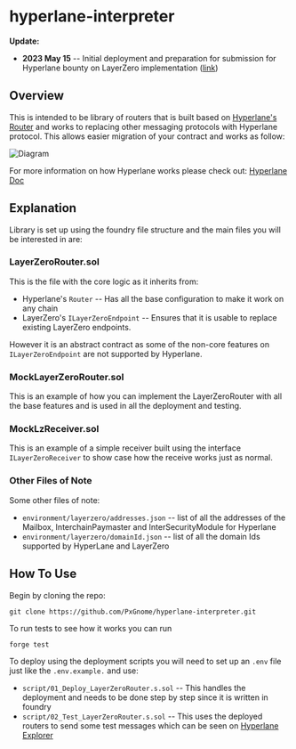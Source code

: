 # hyperlane-interpreter


**Update:**


- **2023 May 15** -- Initial deployment and preparation for submission for Hyperlane bounty on LayerZero implementation ([link](https://github.com/hyperlane-xyz/hyperlane-monorepo/issues/2185))


## Overview ##
This is intended to be library of routers that is built based on [Hyperlane's Router](https://docs.hyperlane.xyz/docs/apis-and-sdks/building-applications/writing-contracts/router) and works to replacing other messaging protocols with Hyperlane protocol. This allows easier migration of your contract and works as follow:

![Diagram](https://i.imgur.com/0PGgdGN.png)

For more information on how Hyperlane works please check out: [Hyperlane Doc](https://docs.hyperlane.xyz/docs/introduction/readme)



## Explanation ##
Library is set up using the foundry file structure and the main files you will be interested in are:


### LayerZeroRouter.sol ###
This is the file with the core logic as it inherits from:
- Hyperlane's `Router` -- Has all the base configuration to make it work on any chain
- LayerZero's `ILayerZeroEndpoint` -- Ensures that it is usable to replace existing LayerZero endpoints.

However it is an abstract contract as some of the non-core features on `ILayerZeroEndpoint` are not supported by Hyperlane.


### MockLayerZeroRouter.sol ###


This is an example of how you can implement the LayerZeroRouter with all the base features and is used in all the deployment and testing.


### MockLzReceiver.sol ###


This is an example of a simple receiver built using the interface `ILayerZeroReceiver` to show case how the receive works just as normal.


### Other Files of Note ###
Some other files of note:
- `environment/layerzero/addresses.json` -- list of all the addresses of the Mailbox, InterchainPaymaster and InterSecurityModule for Hyperlane
- `environment/layerzero/domainId.json` -- list of all the domain Ids supported by HyperLane and LayerZero


## How To Use ##
Begin by cloning the repo:


`git clone https://github.com/PxGnome/hyperlane-interpreter.git`


To run tests to see how it works you can run


```forge test```

To deploy using the deployment scripts you will need to set up an `.env` file just like the `.env.example.` and use:
- `script/01_Deploy_LayerZeroRouter.s.sol` -- This handles the deployment and needs to be done step by step since it is written in foundry
- `script/02_Test_LayerZeroRouter.s.sol` -- This uses the deployed routers to send some test messages which can be seen on [Hyperlane Explorer](https://explorer.hyperlane.xyz/)
